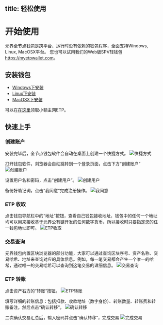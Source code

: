 title: 轻松使用
---

# 开始使用
元界全节点钱包是跨平台、运行时没有依赖的钱包程序，全面支持Windows, Linux, MacOSX平台。
您也可以试用我们的Web版SPV轻钱包<https://myetpwallet.com>。

## 安装钱包
* [Windows下安装](desktop.html)
* [Linux下安装](setup-linux.html)
* [MacOSX下安装](desktop.html)

可以在[在这里](http://mymvs.info/free)领取小额主网ETP。

## 快速上手
### 创建账户
安装完毕后，全节点钱包软件会自动在桌面上创建一个快捷方式。
![快捷方式](/images/i/TjngKEr.png)

打开钱包软件，浏览器会自动跳转到一个登录页面，点击下方“创建账户”
![创建账户](/images/i/qBYebzw.png)

设置用户名和密码，点击“创建用户”。
![创建用户](/images/i/Q6DPsWC.png)

备份好助记词，点击“我同意”完成注册操作。
![我同意](/images/i/DWKeErp.png)

### ETP 收取
点击钱包导航栏中的“地址”按钮，查看自己钱包接收地址，钱包中的任何一个地址均可以用来接收基于元界公有链开发的任何数字货币，所以接收时只要指定您的任一钱包地址即可。
![ETP收取](/images/i/IUAeMRp.png)

### 交易查询
元界钱包内置区块浏览器的部分功能，大家可以通过查询区块序号、资产名称、交易哈希、地址来查询对应的具体信息。例如，每一笔交易都会产生一个唯一的哈希，通过唯一的交易哈希可以查询到这笔交易的详细信息。
![交易查询](/images/i/zw3Fojk.png)

### ETP 转账
点击资产右方的“转账”按钮。
![ETP转账](/images/i/9cJ9euB.png)

填写详细的转账信息：包括扣款、收款地址（数字身份）、转账数量、转账费和转账备注，然后点击“确认转移”。
![确认转移](/images/i/inwEWyN.png)

二次确认交易汇总后，输入密码并点击“确认转移”，完成交易
![完成交易](/images/i/K9GsUSc.png)
